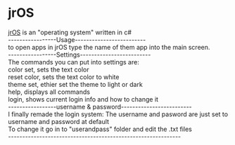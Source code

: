 # jrOS
[jrOS](https://github.com/justice5600000/jrOS) is an "operating system" written in c# <br>
-----------------Usage------------------------- <br>
to open apps in jrOS type the name of them app into the main screen. <br>
-----------------Settings------------------------- <br>
The commands you can put into settings are: <br>
color set, sets the text color <br>
reset color, sets the text color to white <br>
theme set, ethier set the theme to light or dark <br>
help, displays all commands <br>
login, shows current login info and how to change it <br>
-----------------username & password------------------------- <br>
I finally remade the login system:
The username and pasword are just set to username and password at default <br> 
To change it go in to "userandpass" folder and edit the .txt files <br>
------------------------------------------------------------- <br>

